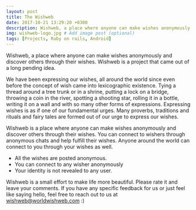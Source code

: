 ```yaml
---
layout: post
title: The Wishweb 
date: 2017-10-21 13:29:20 +0300
description: Wishweb, a place where anyone can make wishes anonymously and discover others through their wishes. Wishweb is a project that came out of a long pending wish, an idea and a desire. 
img: wishweb-logo.jpg # Add image post (optional)
tags: [Projects, Ruby on rails, Android]
---
```


<span class="firstcharacter">W</span>ishweb, a place where anyone can make wishes anonymously and discover others through their wishes. Wishweb is a project that came out of a long pending idea. 

We have been expressing our wishes, all around the world since even before the concept of wish came into lexicographic existence. Tying a thread around a tree trunk or in a shrine, putting a lock on a bridge, throwing a coin in the river, spotting a shooting star, rolling it in a bottle, writing it on a wall and with so many other forms of expressions. Expressing wishes is as if one of our fundamental urges. Many proverbs, traditions and rituals and fairy tales are formed out of our urge to express our wishes.


Wishweb is a place where anyone can make wishes anonymously and discover others through their wishes. You can connect to wishers through anonymous chats and help fulfill their wishes. Anyone around the world can connect to you through your wishes as well. 


* All the wishes are posted anonymous.
* You can connect to any wisher anonymously
* Your identity is not revealed to any user. 


Wishweb is a small effort to make life more beautiful. Please rate it and leave your comments. 
If you have any specific feedback for us or just feel like saying hello, feel free to reach out to us at wishweb@worldwishweb.com :)

<a href="https://play.google.com/store/apps/details?id=com.wishWebAndroid.mywish&hl=en"><i class="fa fa-android fa-2x"></i></a>


<!-- ![Charlie](https://drscdn.500px.org/photo/132194353/m%3D900/v2?user_id=269543&webp=true&sig=52e8bcf231c701d5620382b29fa66d118d28475e7cf028ecc4fdc8a58f4a4405)
 -->

